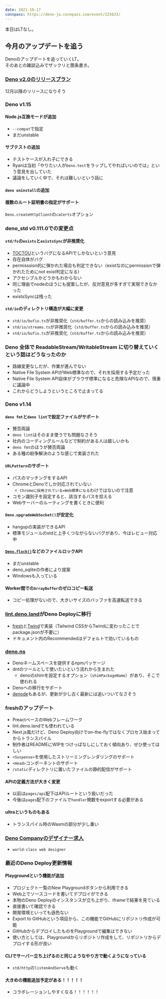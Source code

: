 ```yaml
---
date: 2021-10-17
connpass: https://deno-ja.connpass.com/event/225633/
---
```


本日はLTなし。

## 今月のアップデートを追う

Denoのアップデートを追っていくLT。  
そのあとの雑談込みでザックリと箇条書き。

### [Deno v2.0のリリースプラン](https://github.com/denoland/deno/issues/12110)
12月以降のリリースになりそう

### Deno v1.15
#### Node.js互換モードが追加
- `--compat`で指定
- まだunstable

#### サブテストの追加
- テストケースが入れ子にできる
- Ryanは当初「やりたい人が`Deno.test`をラップしてやればいいのでは」という意見を出していた
- 議論をしていく中で、それは難しいという話に

#### `deno uninstall`の追加

#### 複数のルート証明書の指定がサポート
`Deno.createHttpClient`の`caCerts`オプション

### deno_std v0.111.0での変更点
#### `std/fs`の`exists`と`existsSync`が非推奨化
- [TOCTOU](https://ja.wikipedia.org/wiki/Time_of_check_to_time_of_use)というバグになるAPIでしかないという意見
- 存在自体がバグ
- permisssion的に弾かれた場合も判定できない（existなのにpermissionで弾かれたためにnot exist判定になる）
- アクセシブルかどうかもわからない
- 同じ理由でnodeのほうにも提案したが、反対意見が多すぎて実現できなかった
- existsSyncは残った

#### `std/io`のディレクトリ構造が大幅に変更
- `std/io/bufio.ts`が非推奨化（`std/buffer.ts`からの読み込みを推奨）
- `std/io/streams.ts`が非推奨化（`std/buffer.ts`からの読み込みを推奨）
- `std/io/bufio.ts`が非推奨化（`std/buffer.ts`からの読み込みを推奨）

### Deno 全体で ReadableStream/WritableStream に切り替えていくという話はどうなったのか
- 路線変更なしだが、作業が進んでない
- Native File System APIがWeb標準なので、それを採用する予定だった
- Native File System API自体がブラウザ標準になると危険なAPIなので、慎重に議論中
- これからどうしようというところで止まってる

### Deno v1.14
#### `deno fmt`と`deno lint`で設定ファイルがサポート
- 賛否両論
- `deno lint`はそのまま使うでも問題なさそう
- 社内のコーディングルールなどで制約がある人は嬉しいかも
- `deno fmt`のほうが賛否両論
- ある種の紛争解決のような感じで実装された

#### `URLPattern`のサポート
- パスのマッチングをするAPI
- ChromeとDenoでしか対応されていない
  - `Chromeに採用されている=Web標準になる`わけではないので注意
- コモン識別子を設定すると、該当するパスを拾える
- Webサーバーのルーティングを書くときに便利

#### `Deno.upgradeWebSocket()`が安定化
- hangupの実装ができるAPI
- 標準モジュールのstdと上手くつながらないバグがあり、今はレビュー対応中

#### [`Deno.flock()`](https://doc.deno.land/builtin/unstable#Deno.flock)などのファイルロックAPI
- まだunstable
- deno_sqliteの作者により提案
- Windowsも入っている

#### Worker間での`ArrayBuffer`のゼロコピー転送
- コピー処理がないので、大きいサイズのバッファを高速転送できる
### [lint.deno.land](https://lint.deno.land/)がDeno Deployに移行
- [fresh](https://github.com/lucacasonato/fresh)と[Twind](https://github.com/tw-in-js/twind)で実装（Tailwind CSSからTwindに変わったことでpackage.jsonが不要に）
- ドキュメント内のRecommendedはデフォルトで効いているもの

### [deno.ns](https://github.com/denoland/deno.ns)
- Denoネームスペースを提供するnpmパッケージ
- dntのツールとして使いたいという流れから生まれた
  - denoのshimを設定するオプション（`shimPackageName`）があり、そこで使われる
- Denoへの移行をサポート
- [denode](https://github.com/keroxp/denode)もあるが、更新が少し古く最新には追いついてなさそう

### freshのアップデート
- PreactベースのWebフレームワーク
- lint.deno.landでも使われている
- Next.js風だけど、Deno Deploy向けでon-the-flyではなくプロセス始まってからトランスパイル
- 制作者はREADMEにWIPをつけっぱなしにしておく傾向あり、ぜひ使ってほしい
- `<Suspense>`を使用したストリーミングレンダリングのサポート
- `<Head>`コンポーネントのサポート
- `/static`ディレクトリに置いたファイルの静的配信がサポート

#### APIの定義方法が大きく変更
- 以前は`pages/api`配下はAPIルートという扱いだった
- 今後は`pages`配下のファイルで`handler`関数をexportする必要がある
#### ultraというものもある
- トランスパイル時のWasmの部分が少し重い

### [Deno Companyのデザイナー求人](https://deno.com/jobs/designer/)
  - `world-class web designer`

### 最近のDeno Deploy更新情報
#### Playgroundという機能が追加
- プロジェクト一覧のNew Playgroundボタンから利用できる
- Web上でソースコードを書いてデプロイができる
- 本物のDeno Deployのインスタンスが立ち上がり、iframeで結果を見ている
- 直接書いて確認できる
- 開発環境といっても遜色ない
- Export to GitHubという項目から、この機能でGitHubにリポジトリ作成が可能
- GitHubからデプロイしたものをPlaygroundで編集はできない
- 使い方としては、Playgroundからリポジトリ作成をして、リポジトリからデプロイする形が良い

#### CLIでサーバー立ち上げるのと同じようなやり方で動くようになっている
- `std/http`の`listenAndServe`も動く

#### 大きめの機能追加予定がある！！！！！
- コラボレーションしやすくなる！！！！！！
